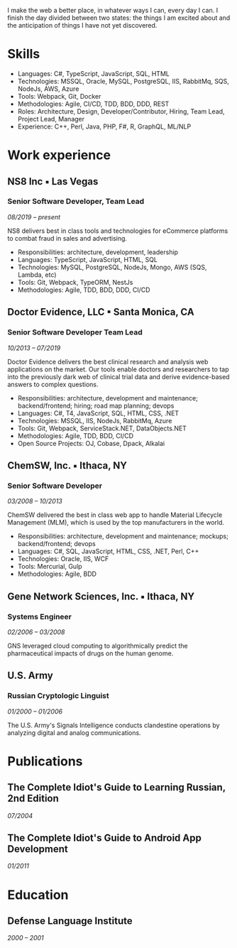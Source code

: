 I make the web a better place, in whatever ways I can, every day I can. I finish the day divided between two states: the things I am excited about and the anticipation of things I have not yet discovered.

# Skills

- Languages: C#, TypeScript, JavaScript, SQL, HTML
- Technologies: MSSQL, Oracle, MySQL, PostgreSQL, IIS, RabbitMq, SQS, NodeJs, AWS, Azure
- Tools: Webpack, Git, Docker
- Methodologies: Agile, CI/CD, TDD, BDD, DDD, REST
- Roles: Architecture, Design, Developer/Contributor, Hiring, Team Lead, Project Lead, Manager
- Experience: C++, Perl, Java, PHP, F#, R, GraphQL, ML/NLP

# Work experience

## NS8 Inc ▪ Las Vegas

### Senior Software Developer, Team Lead

_08/2019 – present_

NS8 delivers best in class tools and technologies for eCommerce platforms to combat fraud in sales and advertising.

- Responsibilities: architecture, development, leadership
- Languages: TypeScript, JavaScript, HTML, SQL
- Technologies: MySQL, PostgreSQL, NodeJs, Mongo, AWS (SQS, Lambda, etc)
- Tools: Git, Webpack, TypeORM, NestJs
- Methodologies: Agile, TDD, BDD, DDD, CI/CD

## Doctor Evidence, LLC ▪ Santa Monica, CA

### Senior Software Developer Team Lead

_10/2013 – 07/2019_

Doctor Evidence delivers the best clinical research and analysis web applications on the market. Our tools enable doctors and researchers to tap into the previously dark web of clinical trial data and derive evidence-based answers to complex questions.

- Responsibilities: architecture, development and maintenance; backend/frontend; hiring; road map planning; devops
- Languages: C#, T4, JavaScript, SQL, HTML, CSS, .NET
- Technologies: MSSQL, IIS, NodeJs, RabbitMq, Azure
- Tools: Git, Webpack, ServiceStack.NET, DataObjects.NET
- Methodologies: Agile, TDD, BDD, CI/CD
- Open Source Projects: OJ, Cobase, Dpack, Alkalai

## ChemSW, Inc. ▪ Ithaca, NY

### Senior Software Developer

_03/2008 – 10/2013_

ChemSW delivered the best in class web app to handle Material Lifecycle Management (MLM), which is used by the top manufacturers in the world.

- Responsibilities: architecture, development and maintenance; mockups; backend/frontend; devops
- Languages: C#, SQL, JavaScript, HTML, CSS, .NET, Perl, C++
- Technologies: Oracle, IIS, WCF
- Tools: Mercurial, Gulp
- Methodologies: Agile, BDD

## Gene Network Sciences, Inc. ▪ Ithaca, NY

### Systems Engineer

_02/2006 – 03/2008_

GNS leveraged cloud computing to algorithmically predict the pharmaceutical impacts of drugs on the human genome.

## U.S. Army

### Russian Cryptologic Linguist

_01/2000 – 01/2006_

The U.S. Army&#39;s Signals Intelligence conducts clandestine operations by analyzing digital and analog communications.

# Publications

## The Complete Idiot&#39;s Guide to Learning Russian, 2nd Edition

_07/2004_

## The Complete Idiot&#39;s Guide to Android App Development

_01/2011_

# Education

## Defense Language Institute

_2000 – 2001_

<!--
**crfroehlich/crfroehlich** is a ✨ _special_ ✨ repository because its `README.md` (this file) appears on your GitHub profile.

Here are some ideas to get you started:

- 🔭 I’m currently working on ...
- 🌱 I’m currently learning ...
- 👯 I’m looking to collaborate on ...
- 🤔 I’m looking for help with ...
- 💬 Ask me about ...
- 📫 How to reach me: ...
- 😄 Pronouns: ...
- ⚡ Fun fact: ...
-->
